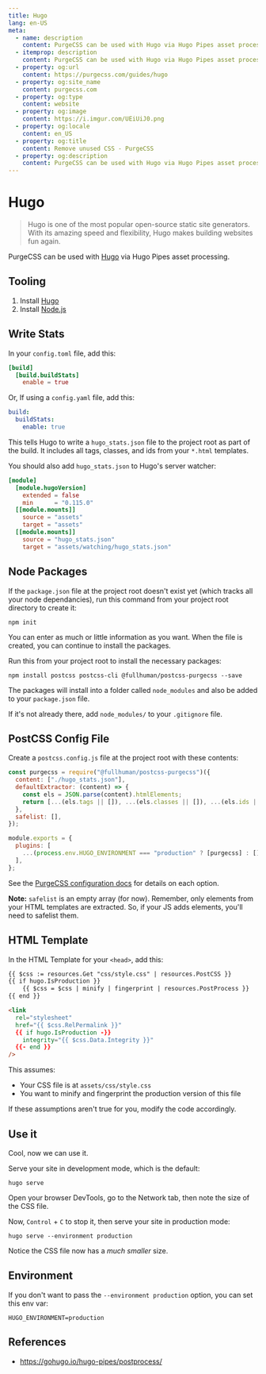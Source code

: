 ```yaml
---
title: Hugo
lang: en-US
meta:
  - name: description
    content: PurgeCSS can be used with Hugo via Hugo Pipes asset processing
  - itemprop: description
    content: PurgeCSS can be used with Hugo via Hugo Pipes asset processing
  - property: og:url
    content: https://purgecss.com/guides/hugo
  - property: og:site_name
    content: purgecss.com
  - property: og:type
    content: website
  - property: og:image
    content: https://i.imgur.com/UEiUiJ0.png
  - property: og:locale
    content: en_US
  - property: og:title
    content: Remove unused CSS - PurgeCSS
  - property: og:description
    content: PurgeCSS can be used with Hugo via Hugo Pipes asset processing
---
```


# Hugo

> Hugo is one of the most popular open-source static site generators. With its amazing speed and flexibility, Hugo makes building websites fun again.

PurgeCSS can be used with [Hugo](https://gohugo.io/) via Hugo Pipes asset processing.

## Tooling

1. Install [Hugo](https://gohugo.io/getting-started/installing/)
1. Install [Node.js](https://nodejs.org/en/download/)

## Write Stats

In your `config.toml` file, add this:

```toml
[build]
  [build.buildStats]
    enable = true
```

Or, If using a `config.yaml` file, add this:

```yaml
build:
  buildStats:
    enable: true
```

This tells Hugo to write a `hugo_stats.json` file to the project root as part of the build. It includes all tags, classes, and ids from your `*.html` templates.

You should also add `hugo_stats.json` to Hugo's server watcher:

```toml
[module]
  [module.hugoVersion]
    extended = false
    min      = "0.115.0"
  [[module.mounts]]
    source = "assets"
    target = "assets"
  [[module.mounts]]
    source = "hugo_stats.json"
    target = "assets/watching/hugo_stats.json"
```

## Node Packages

If the `package.json` file at the project root doesn't exist yet (which tracks all your node dependancies), run this command from your project root directory to create it:

```
npm init
```

You can enter as much or little information as you want. When the file is created, you can continue to install the packages.

Run this from your project root to install the necessary packages:

```
npm install postcss postcss-cli @fullhuman/postcss-purgecss --save
```

The packages will install into a folder called `node_modules` and also be added to your `package.json` file.

If it's not already there, add `node_modules/` to your `.gitignore` file.

## PostCSS Config File

Create a `postcss.config.js` file at the project root with these contents:

```js
const purgecss = require("@fullhuman/postcss-purgecss")({
  content: ["./hugo_stats.json"],
  defaultExtractor: (content) => {
    const els = JSON.parse(content).htmlElements;
    return [...(els.tags || []), ...(els.classes || []), ...(els.ids || [])];
  },
  safelist: [],
});

module.exports = {
  plugins: [
    ...(process.env.HUGO_ENVIRONMENT === "production" ? [purgecss] : []),
  ],
};
```

See the [PurgeCSS configuration docs](../configuration.md) for details on each option.

**Note:** `safelist` is an empty array (for now). Remember, only elements from your HTML templates are extracted. So, if your JS adds elements, you'll need to safelist them.

## HTML Template

In the HTML Template for your `<head>`, add this:

```html
{{ $css := resources.Get "css/style.css" | resources.PostCSS }} 
{{ if hugo.IsProduction }} 
    {{ $css = $css | minify | fingerprint | resources.PostProcess }} 
{{ end }}

<link
  rel="stylesheet"
  href="{{ $css.RelPermalink }}"
  {{ if hugo.IsProduction -}} 
    integrity="{{ $css.Data.Integrity }}"
  {{- end }}
/>
```

This assumes:

- Your CSS file is at `assets/css/style.css`
- You want to minify and fingerprint the production version of this file

If these assumptions aren't true for you, modify the code accordingly.

## Use it

Cool, now we can use it.

Serve your site in development mode, which is the default:

```
hugo serve
```

Open your browser DevTools, go to the Network tab, then note the size of the CSS file.

Now, `Control` + `C` to stop it, then serve your site in production mode:

```
hugo serve --environment production
```

Notice the CSS file now has a _much smaller_ size.

## Environment

If you don't want to pass the `--environment production` option, you can set this env var:

```
HUGO_ENVIRONMENT=production
```

## References

- <https://gohugo.io/hugo-pipes/postprocess/>
